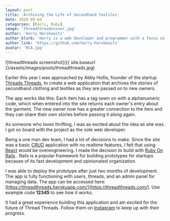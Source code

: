 ```yaml
---
layout: post
title: 'Archiving the Life of Secondhand Textiles'
date: 2020-09-04
categories: [Rails, Ruby]
image: 'threadthreadscover.jpg'
author: 'Harry Herskowitz'
author_blurb: 'Harry is a web developer and programmer with a focus on using technology to empower local artists and communities'
author_link: 'https://github.com/harry-herskowitz'
avatar: 'RCA.jpg'
---
```


![threadthreads screenshot]({{ site.baseurl }}/assets/images/posts/threadthreads.jpg)

Earlier this year I was approached by Abby Hollis, founder of the startup [Threads Threads](https://threadthreads.com/), to create a web application that archives the stories of secondhand clothing and textiles as they are passed on to new owners.

The app works like this: Each item has a tag sewn on with a alphanumeric code, which when entered into the site returns each owner's entry about the garment. The new owner now has a greater connection to the item and they can share their own stories before passing it along again.

As someone who loves thrifting, I was as excited about the idea as she was. I got on board with the project as the sole web developer.

Being a one man dev team, I had a lot of decisions to make. Since the site was a basic [CRUD](https://medium.com/@thorntonbrenden/whats-a-crud-app-e5a29cce03b5) application with no realtime features, I felt that using [React](https://reactjs.org/) would be overengineering. I made the decision to build with [Ruby On Rails](https://rubyonrails.org/) . Rails is a popular framework for building prototypes for startups because of its fast development and opinionated organization.

I was able to deploy the prototype after just two months of development. The app is fully functioning with users, threads, and an admin panel for managing data. The app can be accessed here: [https://threadthreads.herokuapp.com/](https://threadthreads.com/). Use example code **12345** to see how it works.

It had a great experience building this application and am excited for the future of Thread Threads. Follow them on [Instagram](https://www.instagram.com/mythreadthreads/) to keep up with their progress.
